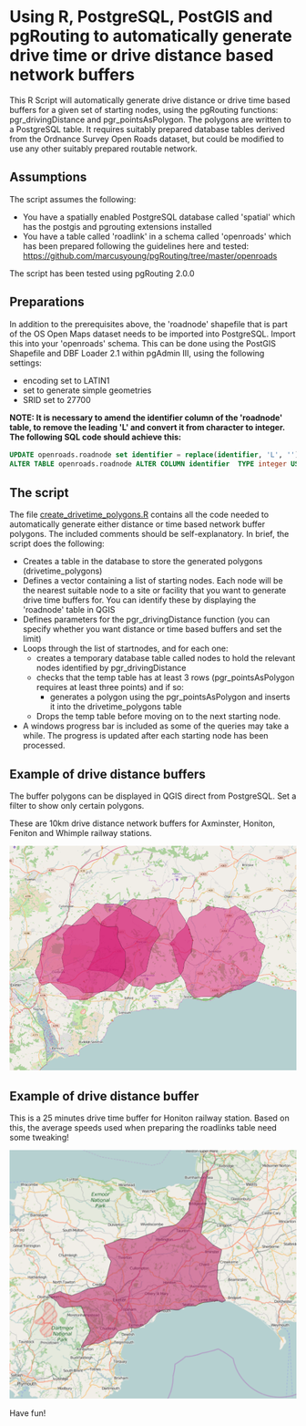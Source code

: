 # Using R, PostgreSQL, PostGIS and pgRouting to automatically generate drive time or drive distance based network buffers
This R Script will automatically generate drive distance or drive time based buffers for a given set of starting nodes, using the pgRouting functions: pgr_drivingDistance and pgr_pointsAsPolygon. The polygons are written to a PostgreSQL table. It requires suitably prepared database tables derived from the Ordnance Survey Open Roads dataset, but could be modified to use any other suitably prepared routable network.

## Assumptions

The script assumes the following:

* You have a spatially enabled PostgreSQL database called 'spatial' which has the postgis and pgrouting extensions installed
* You have a table called 'roadlink' in a schema called 'openroads' which has been prepared following the guidelines here and tested: https://github.com/marcusyoung/pgRouting/tree/master/openroads

The script has been tested using pgRouting 2.0.0

## Preparations

In addition to the prerequisites above, the 'roadnode' shapefile that is part of the OS Open Maps dataset needs to be imported into PostgreSQL. Import this into your 'openroads' schema. This can be done using the PostGIS Shapefile and DBF Loader 2.1 within pgAdmin III, using the following settings:
- encoding set to LATIN1
- set to generate simple geometries
- SRID set to 27700

**NOTE: It is necessary to amend the identifier column of the 'roadnode' table, to remove the leading 'L' and convert it from character to integer. The following SQL code should achieve this:**

```sql
UPDATE openroads.roadnode set identifier = replace(identifier, 'L', '');
ALTER TABLE openroads.roadnode ALTER COLUMN identifier  TYPE integer USING (identifier::integer);
```
  

## The script
The file [create_drivetime_polygons.R](create_drivetime_polygons.R) contains all the code needed to automatically generate either distance or time based network buffer polygons. The included comments should be self-explanatory. In brief, the script does the following:

* Creates a table in the database to store the generated polygons (drivetime_polygons)
* Defines a vector containing a list of starting nodes. Each node will be the nearest suitable node to a site or facility that you want to generate drive time buffers for. You can identify these by displaying the 'roadnode' table in QGIS
* Defines parameters for the pgr_drivingDistance function (you can specify whether you want distance or time based buffers and set the limit)
* Loops through the list of startnodes, and for each one:
  * creates a temporary database table called nodes to hold the relevant nodes identified by pgr_drivingDistance 
  * checks that the temp table has at least 3 rows (pgr_pointsAsPolygon requires at least three points) and if so:
    * generates a polygon using the pgr_pointsAsPolygon and inserts it into the drivetime_polygons table
  * Drops the temp table before moving on to the next starting node.
* A windows progress bar is included as some of the queries may take a while. The progress is updated after each starting node has been processed.
  
## Example of drive distance buffers

The buffer polygons can be displayed in QGIS direct from PostgreSQL. Set a filter to show only certain polygons.

These are 10km drive distance network buffers for Axminster, Honiton, Feniton and Whimple railway stations.

![Example network distance buffers](drive_distance.png)

## Example of drive distance buffer

This is a 25 minutes drive time buffer for Honiton railway station. Based on this, the average speeds used when preparing the roadlinks table need some tweaking!

![Example drive time buffers](drive_time.png)

Have fun!